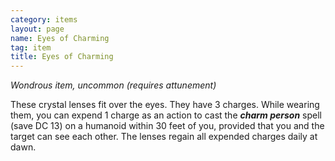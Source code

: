 ```yaml
---
category: items
layout: page
name: Eyes of Charming 
tag: item
title: Eyes of Charming 
---
```


_Wondrous item, uncommon (requires attunement)_ 

These crystal lenses fit over the eyes. They have 3 charges. While wearing them, you can expend 1 charge as an action to cast the **_charm person_** spell (save DC 13) on a humanoid within 30 feet of you, provided that you and the target can see each other. The lenses regain all expended charges daily at dawn. 
